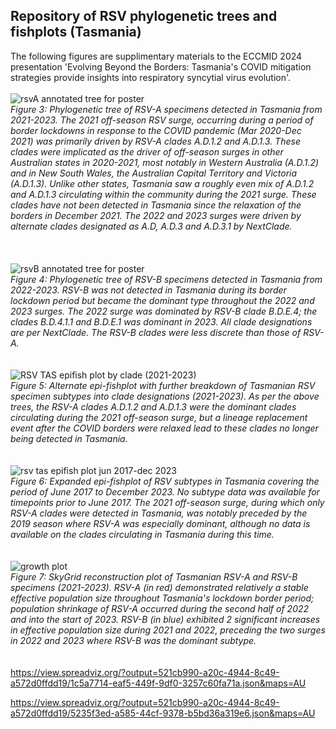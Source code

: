 ## Repository of RSV phylogenetic trees and fishplots (Tasmania)
The following figures are supplimentary materials to the ECCMID 2024 presentation 'Evolving Beyond the Borders: Tasmania's COVID mitigation strategies provide insights into respiratory syncytial virus evolution'.
<br>
<br>
![rsvA annotated tree for poster](https://github.com/chrisatkinson9/RSV_Tasmania/assets/165222680/a122dad6-8ae6-4f43-88d6-5e52e936b35d)  
_Figure 3: Phylogenetic tree of RSV-A specimens detected in Tasmania from 2021-2023. The 2021 off-season RSV surge, occurring during a period of border lockdowns in response to the COVID pandemic (Mar 2020-Dec 2021) was primarily driven by RSV-A clades A.D.1.2 and A.D.1.3. These clades were implicated as the driver of off-season surges in other Australian states in 2020-2021, most notably in Western Australia (A.D.1.2) and in New South Wales, the Australian Capital Territory and Victoria (A.D.1.3). Unlike other states, Tasmania saw a roughly even mix of A.D.1.2 and A.D.1.3 circulating within the community during the 2021 surge. These clades have not been detected in Tasmania since the relaxation of the borders in December 2021.  The 2022 and 2023 surges were driven by alternate clades designated as A.D, A.D.3 and A.D.3.1 by NextClade._  
<br>
<br>
<br>
![rsvB annotated tree for poster](https://github.com/chrisatkinson9/RSV_Tasmania/assets/165222680/f64835de-6ba9-4771-ba78-9208cf5024a7)  
_Figure 4: Phylogenetic tree of RSV-B specimens detected in Tasmania from 2022-2023. RSV-B was not detected in Tasmania during its border lockdown period but became the dominant type throughout the 2022 and 2023 surges. The 2022 surge was dominated by RSV-B clade B.D.E.4; the clades B.D.4.1.1 and B.D.E.1 was dominant in 2023. All clade designations are per NextClade. The RSV-B clades were less discrete than those of RSV-A._
<br>
<br>
<br>
![RSV TAS epifish plot by clade (2021-2023)](https://github.com/chrisatkinson9/RSV_Tasmania/assets/165222680/e5dcec61-b4e2-4f34-baee-d95307c9744e)  
 _Figure 5: Alternate epi-fishplot with further breakdown of Tasmanian RSV specimen subtypes into clade designations (2021-2023). As per the above trees, the RSV-A clades A.D.1.2 and A.D.1.3 were the dominant clades circulating during the 2021 off-season surge, but a lineage replacement event after the COVID borders were relaxed lead to these clades no longer being detected in Tasmania._
<br>
<br>
<br>
![rsv tas epifish plot jun 2017-dec 2023](https://github.com/chrisatkinson9/RSV_Tasmania/assets/165222680/04844675-1a91-4a96-a00c-ba4a0ecfbeb9)  
_Figure 6: Expanded epi-fishplot of RSV subtypes in Tasmania covering the period of June 2017 to December 2023. No subtype data was available for timepoints prior to June 2017. The 2021 off-season surge, during which only RSV-A clades were detected in Tasmania, was notably preceded by the 2019 season where RSV-A was especially dominant, although no data is available on the clades circulating in Tasmania during this time._
<br>
<br>
<br>
![growth plot](https://github.com/chrisatkinson9/RSV_Tasmania/assets/165222680/ab08efdd-227c-424d-8573-0050d0b0315a)  
_Figure 7: SkyGrid reconstruction plot of Tasmanian RSV-A and RSV-B specimens (2021-2023). RSV-A (in red) demonstrated relatively a stable effective population size throughout Tasmania's lockdown border period; population shrinkage of RSV-A occurred during the second half of 2022 and into the start of 2023. RSV-B (in blue) exhibited 2 significant increases in effective population size during 2021 and 2022, preceding the two surges in 2022 and 2023 where RSV-B was the dominant subtype._
<br>
<br>
<br>
https://view.spreadviz.org/?output=521cb990-a20c-4944-8c49-a572d0ffdd19/1c5a7714-eaf5-449f-9df0-3257c60fa71a.json&maps=AU

https://view.spreadviz.org/?output=521cb990-a20c-4944-8c49-a572d0ffdd19/5235f3ed-a585-44cf-9378-b5bd36a319e6.json&maps=AU

